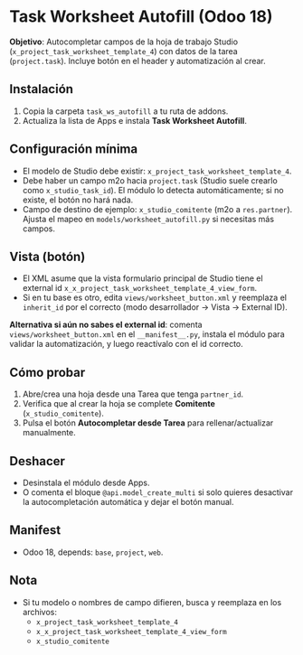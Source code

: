 # Task Worksheet Autofill (Odoo 18)

**Objetivo**: Autocompletar campos de la hoja de trabajo Studio (`x_project_task_worksheet_template_4`) con datos de la tarea (`project.task`). Incluye botón en el header y automatización al crear.

## Instalación
1. Copia la carpeta `task_ws_autofill` a tu ruta de addons.
2. Actualiza la lista de Apps e instala **Task Worksheet Autofill**.

## Configuración mínima
- El modelo de Studio debe existir: `x_project_task_worksheet_template_4`.
- Debe haber un campo m2o hacia `project.task` (Studio suele crearlo como `x_studio_task_id`). El módulo lo detecta automáticamente; si no existe, el botón no hará nada.
- Campo de destino de ejemplo: `x_studio_comitente` (m2o a `res.partner`). Ajusta el mapeo en `models/worksheet_autofill.py` si necesitas más campos.

## Vista (botón)
- El XML asume que la vista formulario principal de Studio tiene el external id `x_x_project_task_worksheet_template_4_view_form`.
- Si en tu base es otro, edita `views/worksheet_button.xml` y reemplaza el `inherit_id` por el correcto (modo desarrollador → Vista → External ID).

**Alternativa si aún no sabes el external id**: comenta `views/worksheet_button.xml` en el `__manifest__.py`, instala el módulo para validar la automatización, y luego reactívalo con el id correcto.

## Cómo probar
1. Abre/crea una hoja desde una Tarea que tenga `partner_id`.
2. Verifica que al crear la hoja se complete **Comitente** (`x_studio_comitente`).
3. Pulsa el botón **Autocompletar desde Tarea** para rellenar/actualizar manualmente.

## Deshacer
- Desinstala el módulo desde Apps.
- O comenta el bloque `@api.model_create_multi` si solo quieres desactivar la autocompletación automática y dejar el botón manual.

## Manifest
- Odoo 18, depends: `base`, `project`, `web`.

## Nota
- Si tu modelo o nombres de campo difieren, busca y reemplaza en los archivos:
  - `x_project_task_worksheet_template_4`
  - `x_x_project_task_worksheet_template_4_view_form`
  - `x_studio_comitente`